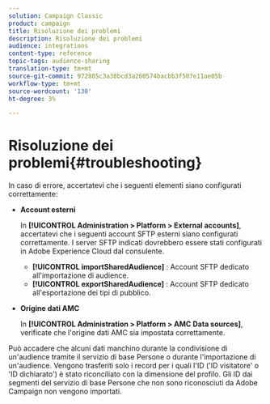 ```yaml
---
solution: Campaign Classic
product: campaign
title: Risoluzione dei problemi
description: Risoluzione dei problemi
audience: integrations
content-type: reference
topic-tags: audience-sharing
translation-type: tm+mt
source-git-commit: 972885c3a38bcd3a260574bacbb3f507e11ae05b
workflow-type: tm+mt
source-wordcount: '130'
ht-degree: 3%

---
```



# Risoluzione dei problemi{#troubleshooting}

In caso di errore, accertatevi che i seguenti elementi siano configurati correttamente:

* **Account esterni**

   In **[!UICONTROL Administration > Platform > External accounts]**, accertatevi che i seguenti account SFTP esterni siano configurati correttamente. I server SFTP indicati dovrebbero essere stati configurati in Adobe Experience Cloud dal consulente.

   * **[!UICONTROL importSharedAudience]** : Account SFTP dedicato all&#39;importazione di audience.
   * **[!UICONTROL exportSharedAudience]** : Account SFTP dedicato all&#39;esportazione dei tipi di pubblico.

* **Origine dati AMC**

   In **[!UICONTROL Administration > Platform > AMC Data sources]**, verificate che l&#39;origine dati AMC sia impostata correttamente.

Può accadere che alcuni dati manchino durante la condivisione di un&#39;audience tramite il servizio di base Persone o durante l&#39;importazione di un&#39;audience. Vengono trasferiti solo i record per i quali l&#39;ID (&#39;ID visitatore&#39; o &#39;ID dichiarato&#39;) è stato riconciliato con la dimensione del profilo. Gli ID dai segmenti del servizio di base Persone che non sono riconosciuti da  Adobe Campaign non vengono importati.

